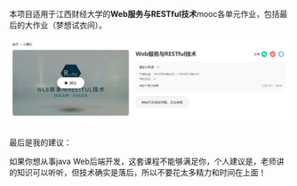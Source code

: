 本项目适用于江西财经大学的**Web服务与RESTful技术**mooc各单元作业，包括最后的大作业（梦想试衣间）。

![image-20240103202423791](readme.assets/image-20240103202423791.png)



最后是我的建议：

如果你想从事java Web后端开发，这套课程不能够满足你，个人建议是，老师讲的知识可以听听，但技术确实是落后，所以不要花太多精力和时间在上面！

